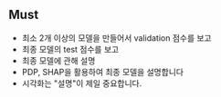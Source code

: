 
## Must
- 최소 2개 이상의 모델을 만들어서 validation 점수를 보고
- 최종 모델의 test 점수를 보고
- 최종 모델에 관해 설명
- PDP, SHAP을 활용하여 최종 모델을 설명합니다
- 시각화는 "설명"이 제일 중요합니다.
